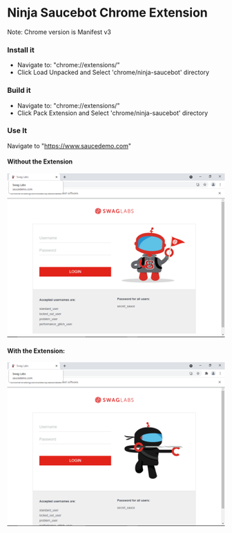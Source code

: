 # Ninja Saucebot Chrome Extension

Note: Chrome version is Manifest v3

### Install it

* Navigate to:  "chrome://extensions/"
* Click Load Unpacked and Select 'chrome/ninja-saucebot' directory

### Build it

* Navigate to:  "chrome://extensions/"
* Click Pack Extension and Select 'chrome/ninja-saucebot' directory

### Use It

Navigate to "https://www.saucedemo.com"

#### Without the Extension

![original screenshot](../resources/chrome/saucedemo-original.png)

#### With the Extension:

![ninja screenshot](../resources/chrome/saucedemo-ninja.png)
